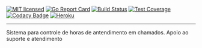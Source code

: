 [![MIT licensed](https://img.shields.io/badge/license-MIT-blue.svg)](LICENSE)
[![Go Report Card](https://goreportcard.com/badge/github.com/gabrielbo1/kronos)](https://goreportcard.com/report/github.com/gabrielbo1/kronos)
[![Build Status](https://travis-ci.org/gabrielbo1/kronos.svg?branch=master)](https://travis-ci.org/gabrielbo1/kronos)
[![Test Coverage](https://api.codeclimate.com/v1/badges/6fbf27a29a3a69b94dec/test_coverage)](https://codeclimate.com/github/gabrielbo1/kronos/test_coverage)
[![Codacy Badge](https://api.codacy.com/project/badge/Grade/0fffe8e106e243528bc37d14d52117bf)](https://www.codacy.com/manual/gabrielbo1/kronos?utm_source=github.com&amp;utm_medium=referral&amp;utm_content=gabrielbo1/kronos&amp;utm_campaign=Badge_Grade)
[![Heroku](https://heroku-badge.herokuapp.com/?app=kronosapp&style=flat)](https://heroku-badge.herokuapp.com/projects.html)
****
Sistema para controle de horas de antendimento em chamados. Apoio ao suporte e atendimento
